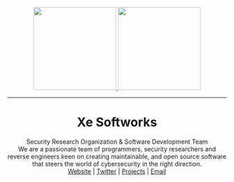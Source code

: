 <!-- Lulzbin, GNAA, Trollface Security and Xe Softworks are licensed. -->
<div align="center">

 <a href="https://xesoft.works" target="_blank">
        <img height="190" src="https://drive.lulzb.in/file.php?q=6368aeabcf881.png#gh-dark-mode-only" />
    </a>
    <a href="https://xesoft.works" target="_blank">
        <img height="190" src="https://drive.lulzb.in/file.php?q=6368af3e5d7b4.png#gh-light-mode-only" />
    </a>
    <!-- SEP -->
    <hr>
    <h1> Xe Softworks </h1>
    Security Research Organization & Software Development Team
    <br>
    We are a passionate team of programmers, security researchers and reverse engineers keen on creating maintainable, and open source software that steers the world of cybersecurity in the right direction.

<div align=center><a href="https://xesoftworks.github.io/">Website</a> | <a href="https://xesoft.works/twitter">Twitter</a> | <a href="https://xesoft.works/projects">Projects</a> | <a href="mailto:contact@xesoft.works">Email</a> </div>

</div>
